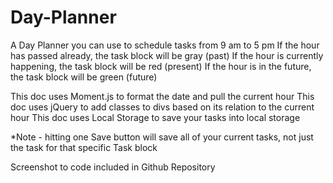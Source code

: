 # Day-Planner

A Day Planner you can use to schedule tasks from 9 am to 5 pm
If the hour has passed already, the task block will be gray (past)
If the hour is currently happening, the task block will be red (present)
If the hour is in the future, the task block will be green (future)

This doc uses Moment.js to format the date and pull the current hour
This doc uses jQuery to add classes to divs based on its relation to the current hour
This doc uses Local Storage to save your tasks into local storage

*Note - hitting one Save button will save all of your current tasks, not just the task for that specific Task block

Screenshot to code included in Github Repository
